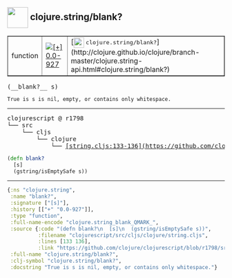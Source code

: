 ## <img width="48px" valign="middle" src="http://i.imgur.com/Hi20huC.png"> clojure.string/blank?

 <table border="1">
<tr>
<td>function</td>
<td><a href="https://github.com/cljsinfo/api-refs/tree/0.0-927"><img valign="middle" alt="[+] 0.0-927" src="https://img.shields.io/badge/+-0.0--927-lightgrey.svg"></a> </td>
<td>
[<img height="24px" valign="middle" src="http://i.imgur.com/1GjPKvB.png"> <samp>clojure.string/blank?</samp>](http://clojure.github.io/clojure/branch-master/clojure.string-api.html#clojure.string/blank?)
</td>
</tr>
</table>

 <samp>
(__blank?__ s)<br>
</samp>

```
True is s is nil, empty, or contains only whitespace.
```

---

 <pre>
clojurescript @ r1798
└── src
    └── cljs
        └── clojure
            └── <ins>[string.cljs:133-136](https://github.com/clojure/clojurescript/blob/r1798/src/cljs/clojure/string.cljs#L133-L136)</ins>
</pre>

```clj
(defn blank?
  [s]
  (gstring/isEmptySafe s))
```


---

```clj
{:ns "clojure.string",
 :name "blank?",
 :signature ["[s]"],
 :history [["+" "0.0-927"]],
 :type "function",
 :full-name-encode "clojure.string_blank_QMARK_",
 :source {:code "(defn blank?\n  [s]\n  (gstring/isEmptySafe s))",
          :filename "clojurescript/src/cljs/clojure/string.cljs",
          :lines [133 136],
          :link "https://github.com/clojure/clojurescript/blob/r1798/src/cljs/clojure/string.cljs#L133-L136"},
 :full-name "clojure.string/blank?",
 :clj-symbol "clojure.string/blank?",
 :docstring "True is s is nil, empty, or contains only whitespace."}

```
